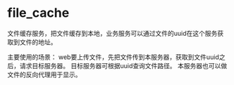 # file_cache
文件缓存服务，把文件缓存到本地，业务服务可以通过文件的uuid在这个服务获取到文件的地址。

主要使用的场景：
web要上传文件，先把文件传到本服务器，获取到文件uuid之后，请求目标服务器。
目标服务器可根据uuid查询文件路径。
本服务器也可以做文件的反向代理用于显示。